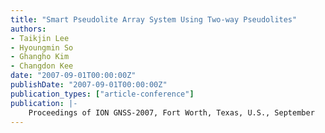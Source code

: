 ```yaml
---
title: "Smart Pseudolite Array System Using Two-way Pseudolites"
authors:
- Taikjin Lee
- Hyoungmin So
- Ghangho Kim
- Changdon Kee
date: "2007-09-01T00:00:00Z"
publishDate: "2007-09-01T00:00:00Z"
publication_types: ["article-conference"]
publication: |-
    Proceedings of ION GNSS-2007, Fort Worth, Texas, U.S., September
---
```

